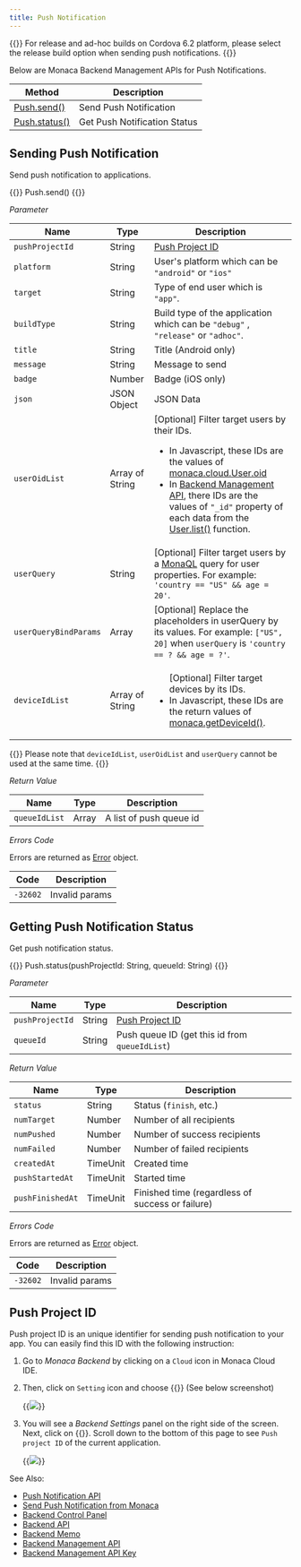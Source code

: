```yaml
---
title: Push Notification
---
```


{{<note>}}
For release and ad-hoc builds on Cordova 6.2 platform, please select the release build option when sending push notifications.
{{</note>}}

Below are Monaca Backend Management APIs for Push Notifications.

Method | Description
-------|-----------------------
[Push.send()](#p-send) | Send Push Notification
[Push.status()](#p-status) | Get Push Notification Status

##  Sending Push Notification

Send push notification to applications.

{{<syntax>}}
Push.send()
{{</syntax>}}

*Parameter*

Name | Type | Description
-----|------|----------------
`pushProjectId` | String | [Push Project ID](#push-project-id)
`platform` | String | User's platform which can be `"android"` or `"ios"`
`target` | String | Type of end user which is `"app"`.
`buildType` | String | Build type of the application which can be `"debug"` , `"release"` or `"adhoc"`.
`title` | String | Title (Android only)
`message` | String | Message to send
`badge` | Number | Badge (iOS only)
`json` | JSON Object | JSON Data
`userOidList` | Array of String | [Optional] Filter target users by their IDs. <ul><li>In Javascript, these IDs are the values of [monaca.cloud.User.oid](../../cloud/user/#u-oid)</li><li>In [Backend Management API](../../cloud_management), there IDs are the values of `"_id"` property of each data from the [User.list()](../user/#u-list) function.</li></ul>
`userQuery` | String | [Optional] Filter target users by a [MonaQL](../../cloud/criteria/#monaql) query for user properties. For example: `'country == "US" && age = 20'`.
`userQueryBindParams` | Array | [Optional] Replace the placeholders in userQuery by its values. For example: `["US", 20]` when `userQuery` is `'country == ? && age = ?'`.
`deviceIdList` | Array of String | <ul>[Optional] Filter target devices by its IDs.<li>In Javascript, these IDs are the return values of [monaca.getDeviceId()](../../utility/#getdeviceid).</li></ul>


{{<note>}}
Please note that <code>deviceIdList</code>, <code>userOidList</code> and <code>userQuery</code> cannot be used at the same time.
{{</note>}}

*Return Value*

Name | Type | Description
-----|------|----------------
`queueIdList` | Array | A list of push queue id

*Errors Code*

Errors are returned as [Error](../../cloud/error) object.

Code | Description
-----|--------------------------
`-32602` |  Invalid params

##  Getting Push Notification Status

Get push notification status.

{{<syntax>}}
Push.status(pushProjectId: String, queueId: String)
{{</syntax>}}

*Parameter*

Name | Type | Description
-----|------|----------------
`pushProjectId` | String | [Push Project ID](#push-project-id)
`queueId` | String | Push queue ID (get this id from `queueIdList`)

*Return Value*

Name | Type | Description
-----|------|----------------
`status` | String | Status (`finish`, etc.)
`numTarget` | Number | Number of all recipients
`numPushed` | Number | Number of success recipients
`numFailed` | Number | Number of failed recipients
`createdAt` | TimeUnit | Created time
`pushStartedAt` | TimeUnit | Started time
`pushFinishedAt` | TimeUnit | Finished time (regardless of success or failure)

*Errors Code*

Errors are returned as [Error](../../cloud/error) object.

Code | Description
-----|--------------------------
`-32602` |  Invalid params

##  Push Project ID

Push project ID is an unique identifier for sending push notification to
your app. You can easily find this ID with the following instruction:

1.  Go to *Monaca Backend* by clicking on a `Cloud` icon in Monaca Cloud
    IDE.
2.  Then, click on `Setting` icon and choose {{<guilabel name="Backend Settings">}} (See
    below screenshot)

    {{<img src="/images/reference/monaca_api/cloud_management/backend_setting.png">}}

3.  You will see a *Backend Settings* panel on the right side of the
    screen. Next, click on {{<guilabel name="Push Notification">}}. Scroll down to the bottom
    of this page to see `Push project ID` of the current application.

    {{<img src="/images/reference/monaca_api/cloud_management/push_projectID.png">}}

See Also: 

- [Push Notification API](../../cloud/push)
- [Send Push Notification from Monaca](/en/products_guide/push_notification/overview)
- [Backend Control Panel](/en/products_guide/backend/control_panel)
- [Backend API](../../cloud)
- [Backend Memo](/en/sampleapp/samples/backend_memo)
- [Backend Management API](../../cloud_management)
- [Backend Management API Key](/en/products_guide/backend/control_panel/#backend-management-api-key)



